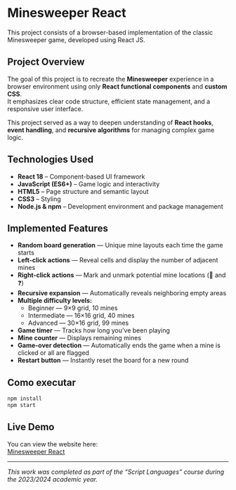 # Minesweeper React

This project consists of a browser-based implementation of the classic Minesweeper game, developed using React JS.

## Project Overview
The goal of this project is to recreate the **Minesweeper** experience in a browser environment using only **React functional components** and **custom CSS**.  
It emphasizes clear code structure, efficient state management, and a responsive user interface.

This project served as a way to deepen understanding of **React hooks**, **event handling**, and **recursive algorithms** for managing complex game logic.

## Technologies Used
- **React 18** – Component-based UI framework  
- **JavaScript (ES6+)** – Game logic and interactivity  
- **HTML5** – Page structure and semantic layout  
- **CSS3** – Styling 
- **Node.js & npm** – Development environment and package management 

## Implemented Features
- **Random board generation** — Unique mine layouts each time the game starts  
- **Left-click actions** — Reveal cells and display the number of adjacent mines  
- **Right-click actions** — Mark and unmark potential mine locations (🚩 and ❓)  
- **Recursive expansion** — Automatically reveals neighboring empty areas  
- **Multiple difficulty levels:**
  - Beginner — 9×9 grid, 10 mines  
  - Intermediate — 16×16 grid, 40 mines  
  - Advanced — 30×16 grid, 99 mines  
- **Game timer** — Tracks how long you’ve been playing  
- **Mine counter** — Displays remaining mines  
- **Game-over detection** — Automatically ends the game when a mine is clicked or all are flagged  
- **Restart button** — Instantly reset the board for a new round   

## Como executar
```bash
npm install
npm start
```

## Live Demo
You can view the website here:  
[Minesweeper React](https://tomaspaivaa.github.io/Minesweeper-React/)

---

*This work was completed as part of the “Script Languages” course during the 2023/2024 academic year.*

